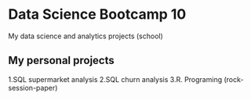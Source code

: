 # Data Science Bootcamp 10
My data science and analytics projects (school)
## My personal projects 
1.SQL supermarket analysis
2.SQL churn analysis
3.R. Programing (rock-session-paper) 
